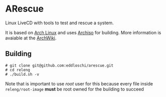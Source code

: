 ARescue
=======

Linux LiveCD with tools to test and rescue a system.

It is based on [Arch Linux](https://archlinux.org/) and uses [Archiso](https://projects.archlinux.org/archiso.git/) for building.
More information is avaiable at the [ArchWiki](https://wiki.archlinux.org/index.php/Archiso).

Building
--------

```shell
# git clone git@github.com:eddloschi/arescue.git
# cd releng
# ./build.sh -v
```

Note that is important to use *root* user for this because every file inside ```releng/root-image``` **must** be root owned for the building to succeed
